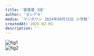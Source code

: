 ```yaml
---
title: '雷雷雷 3話'
author: 'ヨシアキ'
media: 'マンガワン 2024年09月15日 小学館'
createdAt: 2025-02-05
description: ''
---
```


![fig1](https://i.gyazo.com/70eae14d621195a29baf40263a1b7d01.png)  
![fig2](https://i.gyazo.com/6c1a188ea29bdacd03f0fa9eab79595c.png)
